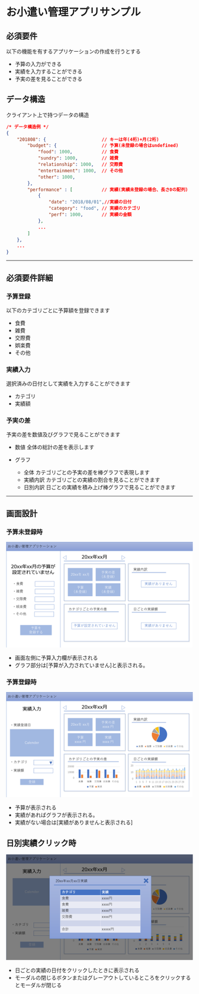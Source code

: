 お小遣い管理アプリサンプル
====

## 必須要件

以下の機能を有するアプリケーションの作成を行うとする

- 予算の入力ができる
- 実績を入力することができる
- 予実の差を見ることができる

## データ構造
クライアント上で持つデータの構造  

```json
/* データ構造例 */
{
    "201808": {                     // キーは年(4桁)+月(2桁)
        "budget": {                 // 予算(未登録の場合はundefined)
            "food": 1000,           // 食費
            "sundry": 1000,         // 雑費
            "relationship": 1000,   // 交際費
            "entertainment": 1000,  // その他
            "other": 1000,
        },
        "performance" : [           // 実績(実績未登録の場合、長さ0の配列)
            {
                "date": "2018/08/01",//実績の日付 
                "category": "food", // 実績のカテゴリ
                "perf": 1000,       // 実績の金額
            },
            ...
        ]  
    },
    ...
}
```

----

## 必須要件詳細

### 予算登録

以下のカテゴリごとに予算額を登録できます
    
- 食費
- 雑費
- 交際費
- 娯楽費
- その他

### 実績入力

選択済みの日付として実績を入力することができます

- カテゴリ
- 実績額


### 予実の差

予実の差を数値及びグラフで見ることができます

- 数値
    全体の総計の差を表示します

- グラフ
    - 全体
        カテゴリごとの予実の差を棒グラフで表現します
    - 実績内訳
        カテゴリごとの実績の割合を見ることができます
    - 日別内訳
        日ごとの実績を積み上げ棒グラフで見ることができます

----

## 画面設計

### 予算未登録時
![予算未登録時画像](./images/Slide1.PNG)

- 画面左側に予算入力欄が表示される
- グラフ部分は[予算が入力されていません]と表示される。

### 予算登録時
![予算登録時画像](./images/Slide2.PNG)

- 予算が表示される
- 実績があればグラフが表示される。
- 実績がない場合は[実績がありませんと表示される]

## 日別実績クリック時
![日別実績クリック時](./images/Slide3.PNG)

- 日ごとの実績の日付をクリックしたときに表示される
- モーダルの閉じるボタンまたはグレーアウトしているところをクリックするとモーダルが閉じる
